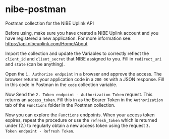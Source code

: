 # nibe-postman
Postman collection for the NIBE Uplink API

Before using, make sure you have created a NIBE Uplink account and you have registered a new application. For more information see: https://api.nibeuplink.com/Home/About

Import the collection and update the Variables to correctly reflect the `client_id` and `client_secret` that NIBE assigned to you. Fill in `redirect_uri` and `state` (can be anything). 

Open the `1. Authorize endpoint` in a browser and approve the access. The browser returns your application code in a `200 OK` with a JSON response. Fill in this code in Postman in the `code` collection variable. 

Now Send the `2. Token endpoint - Authorization Token` request. This returns an `access_token`. Fill this in as the Bearer Token in the `Authorization` tab of the `Functions` folder in the Postman collection.

Now you can explore the `Functions` endpoints. When your access token expires, repeat the procedure or use the `refresh_token` which is returned under (2.) to regularly obtain a new access token using the request `3. Token endpoint - Refresh Token`.
